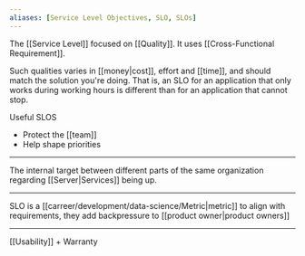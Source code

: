```yaml
---
aliases: [Service Level Objectives, SLO, SLOs]
---
```


The [[Service Level]] focused on [[Quality]]. It uses [[Cross-Functional Requirement]].

Such qualities varies in [[money|cost]], effort and [[time]], and should match the solution you're doing. That is, an SLO for an application that only works during working hours is different than for an application that cannot stop.

Useful SLOS

- Protect the [[team]]
- Help shape priorities

---

The internal target between different parts of the same organization regarding [[Server|Services]] being up.

---

SLO is a [[carreer/development/data-science/Metric|metric]] to align with requirements, they add backpressure to [[product owner|product owners]]

---

[[Usability]] + Warranty
